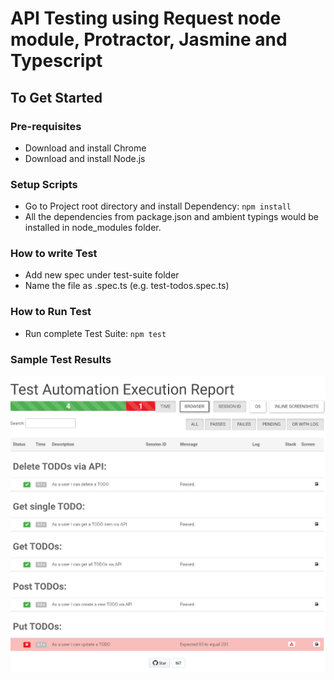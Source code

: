 # API Testing using Request node module, Protractor, Jasmine and Typescript 

## To Get Started

### Pre-requisites
* Download and install Chrome
* Download and install Node.js

### Setup Scripts 
* Go to Project root directory and install Dependency: `npm install`
* All the dependencies from package.json and ambient typings would be installed in node_modules folder.

### How to write Test
* Add new spec under test-suite folder
* Name the file as <testname>.spec.ts (e.g. test-todos.spec.ts)

### How to Run Test
* Run complete Test Suite: `npm test`

### Sample Test Results
![API Testing using Protractor, Jasmine and Typescript Test Results](./images/test-results.png?raw=true "API Testing using Protractor, Jasmine and Typescript Test Results")